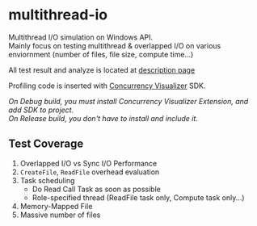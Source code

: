 # multithread-io

Multithread I/O simulation on Windows API.  
Mainly focus on testing multithread & overlapped I/O on various enviornment (number of files, file size, compute time...)

All test result and analyze is located at [description page](https://github.com/W298/multithread-io/blob/main/docs/Description.md)

Profiling code is inserted with [Concurrency Visualizer](https://learn.microsoft.com/en-us/visualstudio/profiling/concurrency-visualizer?view=vs-2022) SDK.

*On Debug build, you must install Concurrency Visualizer Extension, and add SDK to project.*  
*On Release build, you don't have to install and include it.*

## Test Coverage

1. Overlapped I/O vs Sync I/O Performance
2. `CreateFile`, `ReadFile` overhead evaluation
3. Task scheduling
    - Do Read Call Task as soon as possible
    - Role-specified thread (ReadFile task only, Compute task only...)
4. Memory-Mapped File
5. Massive number of files
